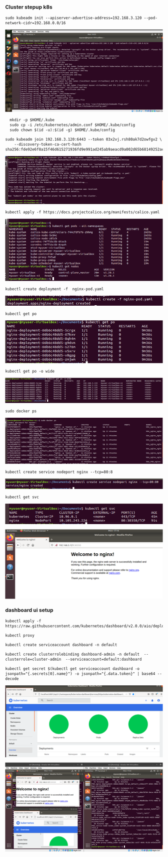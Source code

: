 ### Cluster stepup k8s


```shell
sudo kubeadm init --apiserver-advertise-address=192.168.3.120 --pod-network-cidr=192.168.0.0/16
```

![img.png](img.png)


```shell
  mkdir -p $HOME/.kube
  sudo cp -i /etc/kubernetes/admin.conf $HOME/.kube/config
  sudo chown $(id -u):$(id -g) $HOME/.kube/config
```

```shell
sudo kubeadm join 192.168.3.120:6443 --token 03x2vj.rsh80ak7d2owfgv2 \
    --discovery-token-ca-cert-hash sha256:fde92e6f8a15f46d615271936fd9e991ad245ab9aeacd9a002d65b68149252ac  
```

![img_1.png](img_1.png)

```shell
kubectl apply -f https://docs.projectcalico.org/manifests/calico.yaml
```

![img_2.png](img_2.png)


```shell
kubectl create deployment -f  nginx-pod.yaml
```
![img_3.png](img_3.png)


```shell
kubectl get po
```
![img_4.png](img_4.png)

```shell
kubectl get po -o wide
```
![img_5.png](img_5.png)

```shell
sudo docker ps
```
![img_6.png](img_6.png)


```shell
kubectl create service nodeport nginx --tcp=80:8
```

![img_7.png](img_7.png)

```shell
kubectl get svc
```

![img_8.png](img_8.png)


![img_9.png](img_9.png)


### dashboard ui setup 

```shell
kubectl apply -f https://raw.githubusercontent.com/kubernetes/dashboard/v2.0.0/aio/deploy/recommended.yaml
```

```shell
kubectl proxy
```

```shell
kubectl create serviceaccount dashboard -n default
```

```shell
kubectl create clusterrolebinding dashboard-admin -n default  --clusterrole=cluster-admin  --serviceaccount=default:dashboard
```

```shell
kubectl get secret $(kubectl get serviceaccount dashboard -o jsonpath="{.secrets[0].name}") -o jsonpath="{.data.token}" | base64 --decode
```

![img_10.png](img_10.png)


![img_11.png](img_11.png)